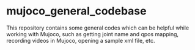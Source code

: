 # mujoco_general_codebase
This repository contains some general codes which can be helpful while working with Mujoco, such as getting joint name and qpos mapping, recording videos in Mujoco, opening a sample xml file, etc.
